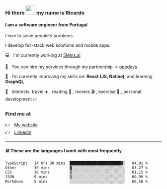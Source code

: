 ### Hi there <img src="https://raw.githubusercontent.com/iampavangandhi/iampavangandhi/master/gifs/Hi.gif" width="30"> my name is Ricardo
#### I am a software engineer from Portugal
I love to solve people's problems.

I develop full-stack web solutions and mobile apps.

💻  &nbsp; I'm currently working at <a href="https://5mins.ai/">5Mins.ai</a>

💼  &nbsp; You can hire my services through my partnership -> <a href="https://github.com/opodevs">opodevs</a>

🌱 &nbsp; I’m currently improving my skills on: **React (JS, Native)**, and learning **GraphQL**

💙 &nbsp; Interests: travel ✈️ , reading 📖 , movies 🎬 , exercise 🏃 , personal development 📈

### Find me at

<p align="left">
  👉  &nbsp;
  <a href="https://ricardopbarbosa.com" target="_blank">
    My website
  </a>
  <br/>
  👉 &nbsp;
  <a href="https://www.linkedin.com/in/ricardopbarbosa" target="_blank">
    Linkedin
  </a>
</p>

<hr />

#### 🛠 These are the languages I work with most frequently
<!--START_SECTION:waka-->

```txt
TypeScript   14 hrs 30 mins  ███████████████████████▓░   94.01 %
Other        30 mins         ▓░░░░░░░░░░░░░░░░░░░░░░░░   03.27 %
CSS          10 mins         ▒░░░░░░░░░░░░░░░░░░░░░░░░   01.15 %
JSON         9 mins          ▒░░░░░░░░░░░░░░░░░░░░░░░░   00.99 %
Markdown     5 mins          ░░░░░░░░░░░░░░░░░░░░░░░░░   00.58 %
```

<!--END_SECTION:waka-->
